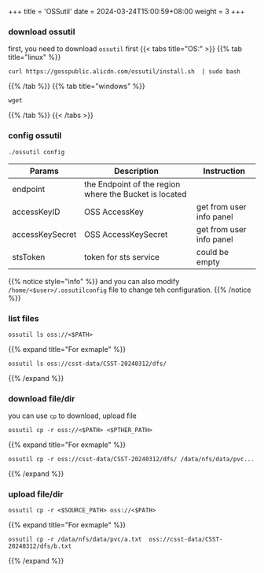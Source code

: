 +++
title = 'OSSutil'
date = 2024-03-24T15:00:59+08:00
weight = 3
+++

### download ossutil
first, you need to download `ossutil` first
{{< tabs title="OS:" >}}
{{% tab title="linux" %}}
```shell
curl https://gosspublic.alicdn.com/ossutil/install.sh  | sudo bash
```
{{% /tab %}}
{{% tab title="windows" %}}
```shell
wget 
```
{{% /tab %}}
{{< /tabs >}}

### config ossutil
```shell
./ossutil config
```
| Params    | Description | Instruction | 
| -------- | ------- | ---- | 
| endpoint  | the Endpoint of the region where the Bucket is located    |   |
| accessKeyID | OSS AccessKey     |  get from user info panel |
| accessKeySecret    | OSS AccessKeySecret    |  get from user info panel |
| stsToken  |  token for sts service  | could be empty |

{{% notice style="info" %}}
and you can also modify `/home/<$user>/.ossutilconfig` file to change teh configuration.
{{% /notice %}}
### list files
```shell
ossutil ls oss://<$PATH>
```
{{% expand title="For exmaple" %}}
```shell
ossutil ls oss://csst-data/CSST-20240312/dfs/
```
{{% /expand %}}


### download file/dir
you can use `cp` to download, upload file
```shell
ossutil cp -r oss://<$PATH> <$PTHER_PATH>
```
{{% expand title="For exmaple" %}}
```shell
ossutil cp -r oss://csst-data/CSST-20240312/dfs/ /data/nfs/data/pvc...
```
{{% /expand %}}


### upload file/dir
```shell
ossutil cp -r <$SOURCE_PATH> oss://<$PATH>
```

{{% expand title="For exmaple" %}}
```shell
ossutil cp -r /data/nfs/data/pvc/a.txt  oss://csst-data/CSST-20240312/dfs/b.txt
```
{{% /expand %}}
